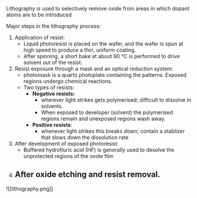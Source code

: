 Lithography is used to selectively remove oxide from areas in which dopant atoms are to be introduced

Major steps in the lithography process: 
1. Application of resist: 
	- Liquid photoresist is placed on the wafer, and the wafer is spun at high speed to produce a thin, uniform coating. 
	- After spinning, a short bake at about 90 °C is performed to drive solvent out of the resist.
2. Resist exposure through a mask and an optical reduction system:
	- photomask is a quartz photoplate containing the patterns. Exposed regions undergo chemical reactions. 
	- Two types of resists:
		- __Negative resists:__ 
			- wherever light strikes gets polymerised; difficult to dissolve in solvents.
			- When exposed to developer (solvent) the polymerised regions remain and unexposed regions wash away.
		- __Positive resists__:  
			- whenever light strikes this breaks down; contain a stablizer that slows down the dissolution rate 
3. After development of exposed photoresist: 
	- Buffered hydrofluric acid (HF) is generally used to desolve the unprotected regions of the oxide film
4. After oxide etching and resist removal. 
	- 

![[lithography.png]]